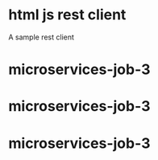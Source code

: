 # html js rest client
A sample rest client
# microservices-job-3
# microservices-job-3
# microservices-job-3
